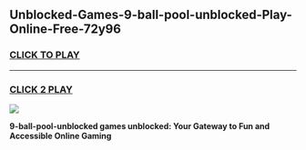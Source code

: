
## Unblocked-Games-9-ball-pool-unblocked-Play-Online-Free-72y96
<h3>
<a href="https://premium76.site?title=9-ball-pool-unblocked&ref=26A">CLICK TO PLAY</a></h3>
<hr>

<h3>
<a href="https://premium76.site?title=9-ball-pool-unblocked&ref=26A">CLICK 2 PLAY</a>
  
</h3>

<a href="https://premium76.site?title=9-ball-pool-unblocked&ref=26A"><img src="https://clearcache.store/games.png"></a>


**9-ball-pool-unblocked games unblocked: Your Gateway to Fun and Accessible Online Gaming**
